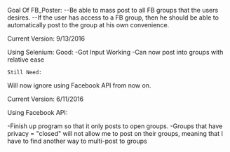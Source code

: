 Goal Of FB_Poster:
--Be able to mass post to all FB groups that the users desires.
--If the user has access to a FB group, then he should be 
able to automatically post to the group at his own convenience.


Current Version: 9/13/2016

Using Selenium:
	Good:
		-Got Input Working
		-Can now post into groups with relative ease
	
	Still Need:
		

Will now ignore using Facebook API from now on.

Current Version: 6/11/2016

Using Facebook API:

-Finish up program so that it only posts to open groups.
-Groups that have privacy = "closed" will not allow me to
post on their groups, meaning that I have to find another
way to multi-post to groups